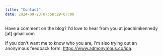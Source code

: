 ```yaml
---
title: "Contact"
date: 2024-09-23T07:58:29-07:00
---
```


Have a comment on the blog? I'd love to hear from you at joachimkennedy [at] gmail.com

If you don't want me to know who you are, I'm also trying out an anonymous feedback form: https://www.admonymous.co/joa.

